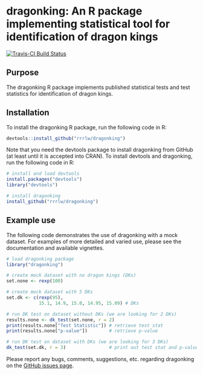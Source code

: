 # dragonking: An R package implementing statistical tool for identification of dragon kings

[![Travis-CI Build Status](https://travis-ci.org/rrrlw/dragonking.svg?branch=master)](https://travis-ci.org/rrrlw/dragonking)

## Purpose

The dragonking R package implements published statistical tests and test statistics for identification of dragon kings.

## Installation

To install the dragonking R package, run the following code in R:

```r
devtools::install_github("rrrlw/dragonking")
```

Note that you need the devtools package to install dragonking from GitHub (at least until it is accepted into CRAN).
To install devtools and dragonking, run the following code in R:

```r
# install and load devtools
install.packages("devtools")
library("devtools")

# install dragonking
install_github("rrrlw/dragonking")
```

## Example use

The following code demonstrates the use of dragonking with a mock dataset.
For examples of more detailed and varied use, please see the documentation and available vignettes.

```r
# load dragonking package
library("dragonking")

# create mock dataset with no dragon kings (DKs)
set.none <- rexp(100)

# create mock dataset with 5 DKs
set.dk <- c(rexp(95),
            15.1, 14.9, 15.0, 14.95, 15.09) # DKs

# run DK test on dataset without DKs (we are looking for 2 DKs)
results.none <- dk_test(set.none, r = 2)
print(results.none["Test Statistic"]) # retrieve test stat
print(results.none["p-value"])        # retrieve p-value

# run DK test on dataset with DKs (we are looking for 3 DKs)
dk_test(set.dk, r = 3)                # print out test stat and p-value
```

Please report any bugs, comments, suggestions, etc. regarding dragonking on the [GitHub issues page](https://github.com/rrrlw/dragonking/issues).

